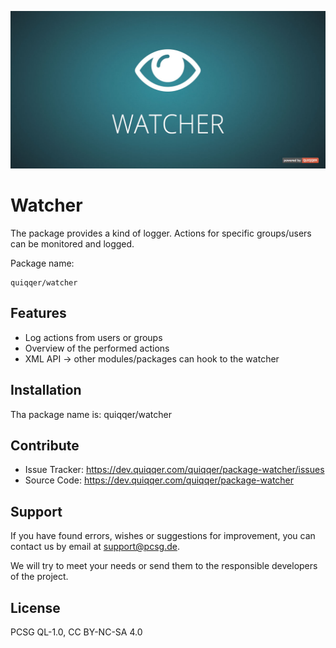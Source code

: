 ![Watcher](bin/images/Readme.jpg)

Watcher
========

The package provides a kind of logger.
Actions for specific groups/users can be monitored and logged.

Package name:

    quiqqer/watcher


Features
--------

- Log actions from users or groups
- Overview of the performed actions
- XML API -> other modules/packages can hook to the watcher


Installation
------------

Tha package name is: quiqqer/watcher


Contribute
----------

- Issue Tracker: https://dev.quiqqer.com/quiqqer/package-watcher/issues
- Source Code: https://dev.quiqqer.com/quiqqer/package-watcher


Support
-------
If you have found errors, wishes or suggestions for improvement,
you can contact us by email at support@pcsg.de.

We will try to meet your needs or send them to the responsible developers
of the project.


License
-------
PCSG QL-1.0, CC BY-NC-SA 4.0
